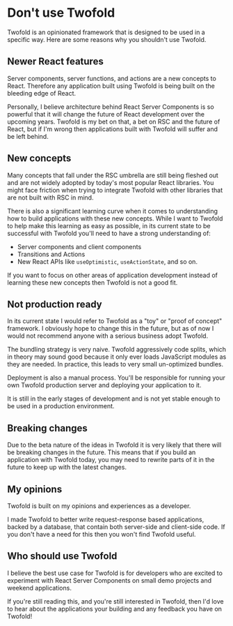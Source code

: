 # Don't use Twofold

Twofold is an opinionated framework that is designed to be used in a specific way. Here are some reasons why you shouldn't use Twofold.

## Newer React features

Server components, server functions, and actions are a new concepts to React. Therefore any application built using Twofold is being built on the bleeding edge of React.

Personally, I believe architecture behind React Server Components is so powerful that it will change the future of React development over the upcoming years. Twofold is my bet on that, a bet on RSC and the future of React, but if I'm wrong then applications built with Twofold will suffer and be left behind.

## New concepts

Many concepts that fall under the RSC umbrella are still being fleshed out and are not widely adopted by today's most popular React libraries. You might face friction when trying to integrate Twofold with other libraries that are not built with RSC in mind.

There is also a significant learning curve when it comes to understanding how to build applications with these new concepts. While I want to Twofold to help make this learning as easy as possible, in its current state to be successful with Twofold you'll need to have a strong understanding of:

- Server components and client components
- Transitions and Actions
- New React APIs like `useOptimistic`, `useActionState`, and so on.

If you want to focus on other areas of application development instead of learning these new concepts then Twofold is not a good fit.

## Not production ready

In its current state I would refer to Twofold as a "toy" or "proof of concept" framework. I obviously hope to change this in the future, but as of now I would not recommend anyone with a serious business adopt Twofold.

The bundling strategy is very naive. Twofold aggressively code splits, which in theory may sound good because it only ever loads JavaScript modules as they are needed. In practice, this leads to very small un-optimized bundles.

Deployment is also a manual process. You'll be responsible for running your own Twofold production server and deploying your application to it.

It is still in the early stages of development and is not yet stable enough to be used in a production environment.

## Breaking changes

Due to the beta nature of the ideas in Twofold it is very likely that there will be breaking changes in the future. This means that if you build an application with Twofold today, you may need to rewrite parts of it in the future to keep up with the latest changes.

## My opinions

Twofold is built on my opinions and experiences as a developer.

I made Twofold to better write request-response based applications, backed by a database, that contain both server-side and client-side code. If you don't have a need for this then you won't find Twofold useful.

## Who should use Twofold

I believe the best use case for Twofold is for developers who are excited to experiment with React Server Components on small demo projects and weekend applications.

If you're still reading this, and you're still interested in Twofold, then I'd love to hear about the applications your building and any feedback you have on Twofold!
